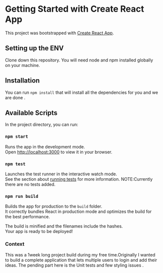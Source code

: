# Getting Started with Create React App

This project was bootstrapped with [Create React App](https://github.com/facebook/create-react-app).
## Setting up the ENV
Clone down this repository. You will need node and npm installed globally on your machine.

## Installation 

You can run `npm install` that will install all the dependencies for you and we are done .
## Available Scripts

In the project directory, you can run:

### `npm start`

Runs the app in the development mode.\
Open [http://localhost:3000](http://localhost:3000) to view it in your browser.


### `npm test`

Launches the test runner in the interactive watch mode.\
See the section about [running tests](https://facebook.github.io/create-react-app/docs/running-tests) for more information.
NOTE:Currently there are no tests added.

### `npm run build`

Builds the app for production to the `build` folder.\
It correctly bundles React in production mode and optimizes the build for the best performance.

The build is minified and the filenames include the hashes.\
Your app is ready to be deployed!
### Context

This was a 1week long project build during my free time.Originally I wanted to build a complete application that lets multiple users to login
and add their ideas. The pending part here is the Unit tests and few styling issues .
